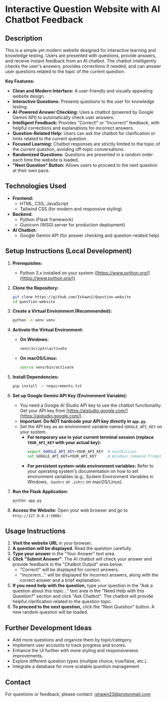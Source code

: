 # Interactive Question Website with AI Chatbot Feedback

## Description

This is a simple yet modern website designed for interactive learning and knowledge testing. Users are presented with questions, provide answers, and receive instant feedback from an AI chatbot. The chatbot intelligently checks the user's answers, provides corrections if needed, and can answer user questions related to the topic of the current question.

**Key Features:**

*   **Clean and Modern Interface:**  A user-friendly and visually appealing website design.
*   **Interactive Questions:** Presents questions to the user for knowledge testing.
*   **AI-Powered Answer Checking:** Uses a chatbot (powered by Google Gemini API) to automatically check user answers.
*   **Intelligent Feedback:** Provides "Correct!" or "Incorrect" feedback, with helpful corrections and explanations for incorrect answers.
*   **Question-Related Help:** Users can ask the chatbot for clarification or hints related to the current question.
*   **Focused Learning:** Chatbot responses are strictly limited to the topic of the current question, avoiding off-topic conversations.
*   **Randomized Questions:** Questions are presented in a random order each time the website is loaded.
*   **"Next Question" Button:** Allows users to proceed to the next question at their own pace.

## Technologies Used

*   **Frontend:**
    *   HTML, CSS, JavaScript
    *   Tailwind CSS (for modern and responsive styling)
*   **Backend:**
    *   Python (Flask framework)
    *   Gunicorn (WSGI server for production deployment)
*   **AI Chatbot:**
    *   Google Gemini API (for answer checking and question-related help)

## Setup Instructions (Local Development)

1.  **Prerequisites:**
    *   Python 3.x installed on your system ([https://www.python.org/](https://www.python.org/))

2.  **Clone the Repository:**
    ```bash
    git clone https://github.com/Ishawn1/Question-website
    cd question-website
    ```

3.  **Create a Virtual Environment (Recommended):**
    ```bash
    python -m venv venv
    ```

4.  **Activate the Virtual Environment:**
    *   **On Windows:**
        ```bash
        venv\Scripts\activate
        ```
    *   **On macOS/Linux:**
        ```bash
        source venv/bin/activate
        ```

5.  **Install Dependencies:**
    ```bash
    pip install -r requirements.txt
    ```

6.  **Set up Google Gemini API Key (Environment Variable):**
    *   You need a Google AI Studio API key to use the chatbot functionality. Get your API key from [https://aistudio.google.com/](https://aistudio.google.com/).
    *   **Important: Do NOT hardcode your API key directly in `app.py`.**
    *   Set the API key as an environment variable named `GOOGLE_API_KEY` on your system.
        *   **For temporary use in your current terminal session (replace `YOUR_API_KEY` with your actual key):**
            ```bash
            export GOOGLE_API_KEY=YOUR_API_KEY  # macOS/Linux
            set GOOGLE_API_KEY=YOUR_API_KEY     # Windows Command Prompt
            ```
        *   **For persistent system-wide environment variables:** Refer to your operating system's documentation on how to set environment variables (e.g., System Environment Variables in Windows, `.bashrc` or `.zshrc` on macOS/Linux).

7.  **Run the Flask Application:**
    ```bash
    python app.py
    ```

8.  **Access the Website:** Open your web browser and go to `http://127.0.0.1:5000/`.

## Usage Instructions

1.  **Visit the website URL** in your browser.
2.  **A question will be displayed.** Read the question carefully.
3.  **Type your answer** in the "Your Answer" text area.
4.  **Click "Submit Answer"**. The AI chatbot will check your answer and provide feedback in the "Chatbot Output" area below.
    *   "Correct!" will be displayed for correct answers.
    *   "Incorrect..." will be displayed for incorrect answers, along with the correct answer and a brief explanation.
5.  **If you need help with the question,** type your question in the "Ask a question about this topic..." text area in the "Need Help with this Question?" section and click "Ask Chatbot". The chatbot will provide helpful clarification related to the question topic.
6.  **To proceed to the next question,** click the "Next Question" button. A new random question will be loaded.

## Further Development Ideas 

*   Add more questions and organize them by topic/category.
*   Implement user accounts to track progress and scores.
*   Enhance the UI further with more styling and responsiveness improvements.
*   Explore different question types (multiple choice, true/false, etc.).
*   Integrate a database for more scalable question management.

## Contact

For questions or feedback, please contact: ishawn23@protonmail.com
